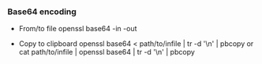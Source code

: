


### Base64 encoding

  * From/to file
    openssl base64 -in <infile> -out <outfile>

  * Copy to clipboard
    openssl base64 < path/to/infile | tr -d '\n' | pbcopy 
    or 
    cat path/to/infile | openssl base64 | tr -d '\n' | pbcopy

